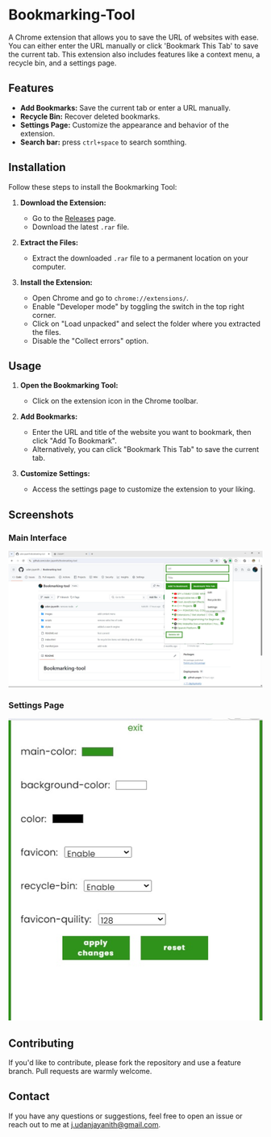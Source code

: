 # Bookmarking-Tool

A Chrome extension that allows you to save the URL of websites with ease. You can either enter the URL manually or click 'Bookmark This Tab' to save the current tab. This extension also includes features like a context menu, a recycle bin, and a settings page.

## Features

- **Add Bookmarks:** Save the current tab or enter a URL manually.
- **Recycle Bin:** Recover deleted bookmarks.
- **Settings Page:** Customize the appearance and behavior of the extension.
- **Search bar:** press `ctrl+space` to search somthing.

## Installation

Follow these steps to install the Bookmarking Tool:

1. **Download the Extension:**
   - Go to the [Releases](https://github.com/udan-jayanith/Bookmarking-tool/releases) page.
   - Download the latest `.rar` file.

2. **Extract the Files:**
   - Extract the downloaded `.rar` file to a permanent location on your computer.

3. **Install the Extension:**
   - Open Chrome and go to `chrome://extensions/`.
   - Enable "Developer mode" by toggling the switch in the top right corner.
   - Click on "Load unpacked" and select the folder where you extracted the files.
   - Disable the "Collect errors" option.

## Usage

1. **Open the Bookmarking Tool:**
   - Click on the extension icon in the Chrome toolbar.

2. **Add Bookmarks:**
   - Enter the URL and title of the website you want to bookmark, then click "Add To Bookmark".
   - Alternatively, you can click "Bookmark This Tab" to save the current tab.

3. **Customize Settings:**
   - Access the settings page to customize the extension to your liking.

## Screenshots

### Main Interface

![Main Interface](images/BookMarker-1.jpg)

### Settings Page

![Settings Page](images/BookMarker-2.jpg)

## Contributing

If you'd like to contribute, please fork the repository and use a feature branch. Pull requests are warmly welcome.

## Contact

If you have any questions or suggestions, feel free to open an issue or reach out to me at [j.udanjayanith@gmail.com](mailto:j.udanjayanith@gmail.com).
